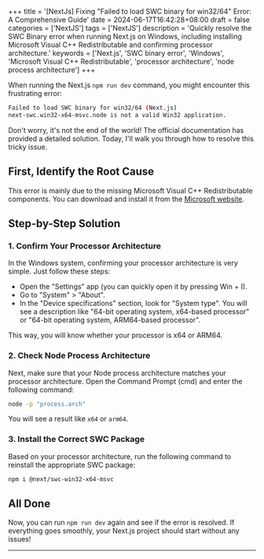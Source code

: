+++
title = '[NextJs] Fixing "Failed to load SWC binary for win32/64" Error: A Comprehensive Guide'
date = 2024-06-17T16:42:28+08:00
draft = false
categories = ['NextJS']
tags = ['NextJS']
description = 'Quickly resolve the SWC Binary error when running Next.js on Windows, including installing Microsoft Visual C++ Redistributable and confirming processor architecture.'
keywords = ['Next.js', 'SWC binary error', 'Windows', 'Microsoft Visual C++ Redistributable', 'processor architecture', 'node process architecture']
+++

When running the Next.js `npm run dev` command, you might encounter this frustrating error:

```bash
Failed to load SWC binary for win32/64 (Next.js)
next-swc.win32-x64-msvc.node is not a valid Win32 application.
```

Don't worry, it's not the end of the world! The official documentation has provided a detailed solution. Today, I'll walk you through how to resolve this tricky issue.

## First, Identify the Root Cause

This error is mainly due to the missing Microsoft Visual C++ Redistributable components. You can download and install it from the [Microsoft website](https://learn.microsoft.com/en-us/cpp/windows/latest-supported-vc-redist?view=msvc-170).

## Step-by-Step Solution

### 1. Confirm Your Processor Architecture

In the Windows system, confirming your processor architecture is very simple. Just follow these steps:
- Open the "Settings" app (you can quickly open it by pressing Win + I).
- Go to "System" > "About".
- In the "Device specifications" section, look for "System type". You will see a description like "64-bit operating system, x64-based processor" or "64-bit operating system, ARM64-based processor".

This way, you will know whether your processor is x64 or ARM64.

### 2. Check Node Process Architecture

Next, make sure that your Node process architecture matches your processor architecture. Open the Command Prompt (cmd) and enter the following command:

```bash
node -p "process.arch"
```

You will see a result like `x64` or `arm64`.

### 3. Install the Correct SWC Package

Based on your processor architecture, run the following command to reinstall the appropriate SWC package:

```bash
npm i @next/swc-win32-x64-msvc
```

## All Done

Now, you can run `npm run dev` again and see if the error is resolved. If everything goes smoothly, your Next.js project should start without any issues!

---

<!-- - [AI Blog - Learn AI from Scratch]() -->
<!-- - [Official Account - Learn AI from Scratch]() -->
<!-- - [CSDN - Learn AI from Scratch](...) -->
<!-- - [Juejin - Learn AI from Scratch](...) -->
<!-- - [Zhihu - Learn AI from Scratch](...) -->
<!-- - [Alibaba Cloud - Learn AI from Scratch](...) -->
<!-- - [Tencent Cloud - Learn AI from Scratch](...) -->
